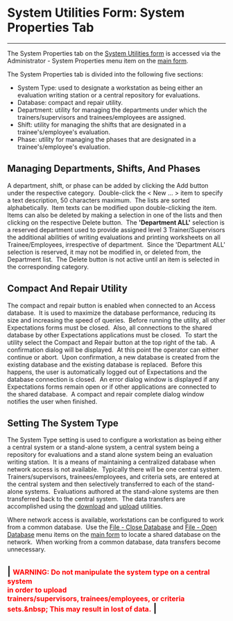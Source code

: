 # System Utilities Form: System Properties     Tab 
-----

The System Properties tab on the [System Utilities form](<7mk0.md>) 
is accessed via the Administrator - System Properties menu item on the
[main form](<7jjr.md>).

The System Properties tab is divided into the following five sections:

- System Type: used to designate a 
  workstation as being either an evaluation writing station or a central repository 
  for evaluations.
- Database: compact and repair utility.
- Department: utility for managing the departments under which the 
  trainers/supervisors and trainees/employees are assigned.
- Shift: utility for managing the shifts that are designated in a trainee's/employee's evaluation.
- Phase: utility for managing the phases that are designated in a trainee's/employee's evaluation.

## Managing Departments, Shifts, And Phases 

A department, shift, or phase can be added by clicking the Add button under 
the respective category.&nbsp; Double-click the &lt; New ... &gt; item to specify a text description, 
50 characters maximum.&nbsp; The lists are sorted alphabetically.&nbsp; Item texts can be 
modified upon double-clicking the item.&nbsp; Items can also be deleted by making a selection 
in one of the lists and then clicking on the respective Delete button.&nbsp; The **'Department ALL'** selection is a reserved department used to provide assigned level 3 Trainer/Supervisors the additional abilities of writing evaluations and printing worksheets on all Trainee/Employees, irrespective of department.&nbsp; Since the 'Department ALL' selection is reserved, it may not be modified in, or deleted from, the Department list.&nbsp; The Delete button is not active until an item is selected in the corresponding category.

## Compact And Repair Utility 

The compact and repair button is enabled when connected to an Access 
database.&nbsp; It is used to maximize the database performance, reducing its 
size and increasing the speed of queries.&nbsp; 
Before running the utility, all other Expectations forms must be closed.&nbsp; 
Also, all connections to the shared database by other Expectations applications 
must be closed.&nbsp; To start the utility select the Compact and Repair button 
at the top right of the tab.&nbsp; A confirmation dialog will be displayed.&nbsp; 
At this point the operator can either continue or abort.&nbsp; Upon 
confirmation, a new database is created from the existing database and the 
existing database is replaced.&nbsp; Before this happens, the user is 
automatically logged out of Expectations and the database connection is closed.&nbsp; 
An error dialog window is displayed if any Expectations forms remain open or if 
other applications are connected to the shared database.&nbsp; A compact and 
repair complete dialog window notifies the user when finished.

## Setting The System Type 

The System Type setting is used to configure a workstation as being either a 
central system or a stand-alone system, a central system being a repository for 
evaluations and a stand alone system being an evaluation writing station.&nbsp; 
It is a means of maintaining a centralized database 
when network access is not available.&nbsp; Typically there will be one central 
system.&nbsp; Trainers/supervisors, trainees/employees, and criteria sets, are 
entered at the central system and then selectively transferred to each of the 
stand-alone systems.&nbsp; Evaluations authored at the stand-alone systems are 
then transferred back to the central system.&nbsp; The data transfers are 
accomplished using the [download](<7mr4.md>) and
[upload](<7po0.md>) utilities.

Where network access is available, workstations can be configured to work from a 
common database.&nbsp; Use the [File - Close Database](<7mnk.md>) 
and [File - Open Database](<7mnk.md>) menu items on the
[main form](<7jjr.md>) to locate a shared database on the network.&nbsp; When working from a 
common database, data transfers become unnecessary.

| <font size="3" color="#FF0000"><b>WARNING: </b> Do not manipulate the system type on a central system <br>    in order to upload <br>    trainers/supervisors, trainees/employees, or criteria sets</font><font color="#FF0000"><font size="3">.&amp;nbsp; This may result in lost of data.</font></font> |
-----